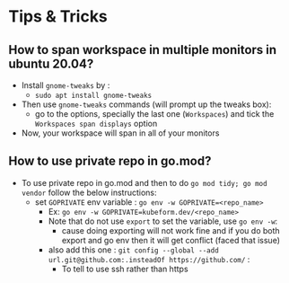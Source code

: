 # Tips & Tricks

## How to span workspace in multiple monitors in ubuntu 20.04?
- Install `gnome-tweaks` by :
  - `sudo apt install gnome-tweaks`
- Then use `gnome-tweaks` commands (will prompt up the tweaks box):
  - go to the options, specially the last one (`Workspaces`) and tick the `Workspaces span displays` option
- Now, your workspace will span in all of your monitors


## How to use private repo in go.mod? 
- To use private repo in go.mod and then to do `go mod tidy; go mod vendor` follow the below instructions:
  - set `GOPRIVATE` env variable : `go env -w GOPRIVATE=<repo_name>`
    - Ex: `go env -w GOPRIVATE=kubeform.dev/<repo_name>`
    - Note that do not use `export` to set the variable, use `go env -w`:
      - cause doing exporting will not work fine and if you do both export and go env then it will get conflict (faced that issue)
    - also add this one : `git config --global --add url.git@github.com:.insteadOf https://github.com/` :
      - To tell to use ssh rather than https
